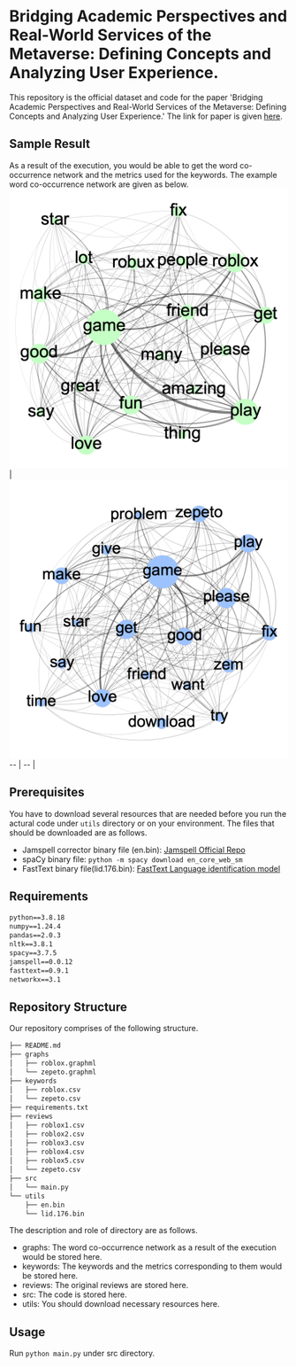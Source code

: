 # Bridging Academic Perspectives and Real-World Services of the Metaverse: Defining Concepts and Analyzing User Experience.

This repository is the official dataset and code for the paper 'Bridging Academic Perspectives and Real-World Services of the Metaverse: Defining Concepts and Analyzing User Experience.' The link for paper is given [here](https://sites.google.com/view/dxlab/).

## Sample Result
As a result of the execution, you would be able to get the word co-occurrence network and the metrics used for the keywords. The example word co-occurrence network are given as below.
![Roblox](./examples/roblox_wcn.png) | ![Zepeto](./examples/zepeto_wcn.png)
-- | -- |

## Prerequisites
You have to download several resources that are needed before you run the actural code under `utils` directory or on your environment. The files that should be downloaded are as follows.

- Jamspell corrector binary file (en.bin): [Jamspell Official Repo](https://github.com/bakwc/JamSpell)
- spaCy binary file: `python -m spacy download en_core_web_sm`
- FastText binary file(lid.176.bin): [FastText Language identification model](https://fasttext.cc/docs/en/language-identification.html)

## Requirements
```shell
python==3.8.18
numpy==1.24.4
pandas==2.0.3
nltk==3.8.1
spacy==3.7.5
jamspell==0.0.12
fasttext==0.9.1
networkx==3.1
```

## Repository Structure

Our repository comprises of the following structure.

```shell
├── README.md
├── graphs
│   ├── roblox.graphml
│   └── zepeto.graphml
├── keywords
│   ├── roblox.csv
│   └── zepeto.csv
├── requirements.txt
├── reviews
│   ├── roblox1.csv
│   ├── roblox2.csv
│   ├── roblox3.csv
│   ├── roblox4.csv
│   ├── roblox5.csv
│   └── zepeto.csv
├── src
│   └── main.py
└── utils
    ├── en.bin
    └── lid.176.bin
```

The description and role of directory are as follows.
- graphs: The word co-occurrence network as a result of the execution would be stored here.
- keywords: The keywords and the metrics corresponding to them would be stored here.
- reviews: The original reviews are stored here.
- src: The code is stored here.
- utils: You should download necessary resources here.

## Usage
Run `python main.py` under src directory.